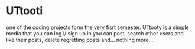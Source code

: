 # UTtooti
one of the coding projects form the very fisrt semester. 
UTtooty is a simple media that you can log i/ sign up in 
you can post, search other users and like their posts, delete regretting posts and... nothing more...
